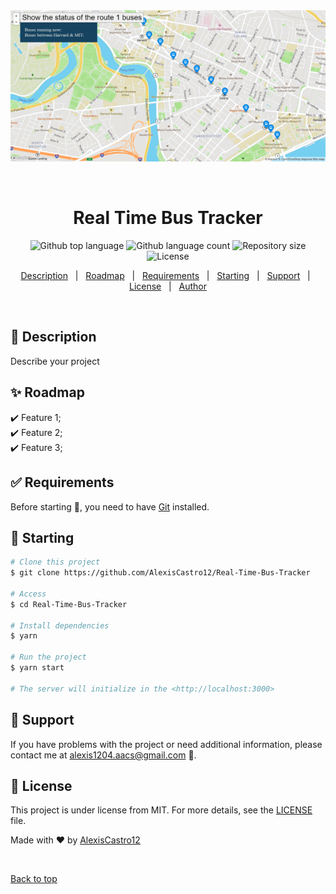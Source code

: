 <div align="center" id="top"> 
  <img src="./Real-Time-Bus-Tracker.png" alt="Real Time Bus Tracker" />

  &#xa0;
</div>

<h1 align="center">Real Time Bus Tracker</h1>

<p align="center">
  <img alt="Github top language" src="https://img.shields.io/github/languages/top/AlexisCastro12/Real-Time-Bus-Tracker?color=56BEB8">

  <img alt="Github language count" src="https://img.shields.io/github/languages/count/AlexisCastro12/Real-Time-Bus-Tracker?color=56BEB8">

  <img alt="Repository size" src="https://img.shields.io/github/repo-size/AlexisCastro12/Real-Time-Bus-Tracker?color=56BEB8">

  <img alt="License" src="https://img.shields.io/github/license/AlexisCastro12/Real-Time-Bus-Tracker?color=56BEB8">
</p>


<p align="center">
  <a href="#dart-description">Description</a> &#xa0; | &#xa0; 
  <a href="#sparkles-roadmap">Roadmap</a> &#xa0; | &#xa0;
  <a href="#white_check_mark-requirements">Requirements</a> &#xa0; | &#xa0;
  <a href="#checkered_flag-starting">Starting</a> &#xa0; | &#xa0;
  <a href="#wrench-suport">Support</a> &#xa0; | &#xa0;
  <a href="#memo-license">License</a> &#xa0; | &#xa0;
  <a href="https://github.com/AlexisCastro12" target="_blank">Author</a>
</p>

<br>

## :dart: Description ##

Describe your project

## :sparkles: Roadmap ##

:heavy_check_mark: Feature 1;\
:heavy_check_mark: Feature 2;\
:heavy_check_mark: Feature 3;

## :white_check_mark: Requirements ##

Before starting :checkered_flag:, you need to have [Git](https://git-scm.com) installed.

## :checkered_flag: Starting ##

```bash
# Clone this project
$ git clone https://github.com/AlexisCastro12/Real-Time-Bus-Tracker

# Access
$ cd Real-Time-Bus-Tracker

# Install dependencies
$ yarn

# Run the project
$ yarn start

# The server will initialize in the <http://localhost:3000>
```

<!--This section is complete-->
## :wrench: Support ##

If you have problems with the project or need additional information, please contact me at <alexis1204.aacs@gmail.com> :e-mail:.

## :memo: License ##

This project is under license from MIT. For more details, see the [LICENSE](LICENSE) file.


Made with :heart: by <a href="https://github.com/AlexisCastro12" target="_blank">AlexisCastro12</a>

&#xa0;

<a href="#top">Back to top</a>
